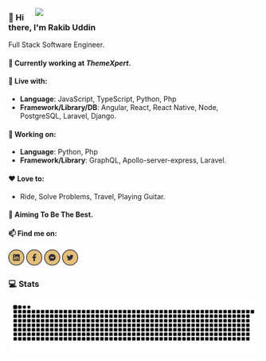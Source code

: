 [<img align="right" width="450" src="https://github-readme-stats.vercel.app/api?username=RRakib&show_icons=true&&theme=onedark"/>](https://github.com/RRakib/)

### 👋  Hi there, I'm Rakib Uddin 
Full Stack Software Engineer.

#### 💼  Currently working at ***ThemeXpert***.

#### 🛌  Live with:
* __Language__: JavaScript, TypeScript, Python, Php
* __Framework/Library/DB__: Angular, React, React Native, Node, PostgreSQL, Laravel, Django.

#### 🏹  Working on:
* __Language__: Python, Php
* __Framework/Library__: GraphQL, Apollo-server-express, Laravel.

#### ❤️  Love to:
* Ride, Solve Problems, Travel, Playing Guitar.

#### 🎯  Aiming To Be The Best.

#### 📫  Find me on:
  [<img alt="LinkedIn" src="https://raw.githubusercontent.com/RRakib/RRakib/master/images/linkidin.png" height="32" width="32" />](https://www.linkedin.com/in/rakib-uddin-8b5207172/)
[<img alt="Facebook" src="https://raw.githubusercontent.com/RRakib/RRakib/master/images/facebook.png" height="32" width="32" />](https://www.facebook.com/rakib.uddin.754570)
[<img alt="Messenger" src="https://raw.githubusercontent.com/RRakib/RRakib/master/images/messanger.png" height="32" width="32" />](https://www.facebook.com/rakib.uddin.754570)
[<img alt="Twitter" src="https://raw.githubusercontent.com/RRakib/RRakib/master/images/twitter.png" height="32" width="32" />](https://twitter.com/RakibUd20101281)

### 💻 Stats
![snake](./assets/github-contribution-grid-snake.svg)